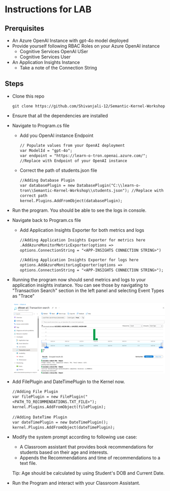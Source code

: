 # Instructions for LAB

## Prerquisites

- An Azure OpenAI Instance with gpt-4o model deployed
- Provide yourself following RBAC Roles on your Azure OpenAI instance
    - Cognitive Services OpenAI USer
    - Cognitive Services User
- An Application Insights Instance
    - Take a note of the Connection String

## Steps

- Clone this repo
    ```
    git clone https://github.com/Shivanjali-12/Semantic-Kernel-Workshop
    ```

- Ensure that all the dependencies are installed
- Navigate to Program.cs file
    - Add you OpenAI instance Endpoint
        ```
        // Populate values from your OpenAI deployment
        var ModelId = "gpt-4o";
        var endpoint = "https://learn-o-tron.openai.azure.com/"; //Replace with Endpoint of your OpenAI instance
        ```

    - Correct the path of students.json file
        ```
        //Adding Database Plugin
        var databasePlugin = new DatabasePlugin("C:\\learn-o-tron\\Semantic-Kernel-Workshop\\students.json"); //Replace with correct path
        kernel.Plugins.AddFromObject(databasePlugin);
        ```

- Run the program. You should be able to see the logs in console.

- Navigate back to Program.cs file

    - Add Application Insights Exporter for both metrics and logs
        ```
        //Adding Application Insights Exporter for metrics here
        .AddAzureMonitorMetricExporter(options => options.ConnectionString = "<APP-INSIGHTS CONNECTION STRING>")
        ```

        ```
        //Adding Application Insights Exporter for logs here
        options.AddAzureMonitorLogExporter(options => options.ConnectionString = "<APP-INSIGHTS CONNECTION STRING>");
        ```

- Running the program now should send metrics and logs to your application insights instance. You can see those by navigating to "Transaction Search" section in the left panel and selecting Event Types as "Trace"

    ![AppInsights](./images/image.png)

- Add FilePlugin and DateTimePlugin to the Kernel now.

    ```
    //Adding File Plugin
    var filePlugin = new FilePlugin("<PATH_TO_RECOMMENDATIONS.TXT_FILE>");
    kernel.Plugins.AddFromObject(filePlugin);

    //Adding DateTime Plugin
    var dateTimePlugin = new DateTimePlugin();
    kernel.Plugins.AddFromObject(dateTimePlugin);
    ```

- Modify the system prompt according to following use case:
    - A Classroom assistant that provides book recommendations for students based on their age and interests.
    - Appends the Recommendations and time of recommendations to a text file.

    Tip: Age should be calculated by using Student's DOB and Current Date.

- Run the Program and interact with your Classroom Assistant.